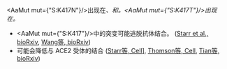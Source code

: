 <AaMut mut={"S:K417N"}/>出现在<Var name="20H (Beta, V2)"/>、<Var name="21K (Omicron)"/>和<Var name="21L (Omicron)"/>。<AaMut mut={"S:K417T"}/>出现在<Var name="20J (Gamma, V3)"/>。

- <AaMut mut={"S:K417"}/>中的突变可能逃脱抗体结合。 ([Starr et al., bioRxiv](https://www.biorxiv.org/content/10.1101/2021.02.17.431683v1), [Wang等, bioRxiv](https://www.biorxiv.org/content/10.1101/2021.01.15.426911v2))
- 可能会降低与 ACE2 受体的结合 ([Starr等, Cell](https://www.sciencedirect.com/science/article/pii/S0092867420310035?via%3Dihub)], [Thomson等, Cell](https://www.cell.com/cell/fulltext/S0092-8674(21)00080-5), [Tian等, bioRxiv](https://www.biorxiv.org/content/10.1101/2021.02.14.431117v2))
